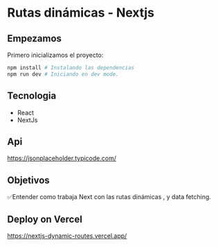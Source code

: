 
# Rutas dinámicas - Nextjs

## Empezamos

Primero inicializamos el proyecto:

```bash
npm install # Instalando las dependencias
npm run dev # Iniciando en dev mode.
```

## Tecnologia

- React 
- NextJs

## Api

https://jsonplaceholder.typicode.com/


## Objetivos 

 ✅Entender como trabaja Next con las rutas dinámicas , y data fetching.


## Deploy on Vercel

https://nextjs-dynamic-routes.vercel.app/
